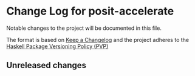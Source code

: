 # Change Log for posit-accelerate

Notable changes to the project will be documented in this file.

The format is based on [Keep a Changelog](http://keepachangelog.com/) and the
project adheres to the [Haskell Package Versioning Policy (PVP)](https://pvp.haskell.org)

## Unreleased changes

